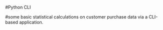 #Python CLI

#some basic statistical calculations on customer purchase data via a CLI-based application.